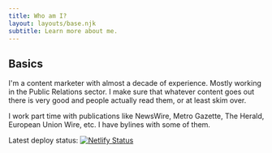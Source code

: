```yaml
---
title: Who am I?
layout: layouts/base.njk
subtitle: Learn more about me.
---
```


## Basics

I'm a content marketer with almost a decade of experience. Mostly working in the Public Relations sector. I make sure that whatever content goes out there is very good and people actually read them, or at least skim over.

I work part time with publications like NewsWire, Metro Gazette, The Herald, European Union Wire, etc. I have bylines with some of them.

<div class="nakedLink">

Latest deploy status: [![Netlify Status](https://api.netlify.com/api/v1/badges/056b4a67-70e6-4af4-9be5-dee151b8e906/deploy-status)](https://app.netlify.com/sites/eleventyone/deploys)

</div>

